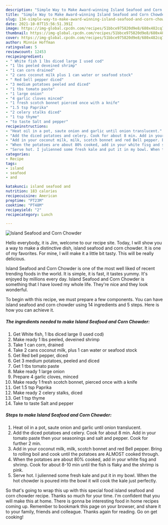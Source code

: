 ```yaml
---
description: "Simple Way to Make Award-winning Island Seafood and Corn Chowder"
title: "Simple Way to Make Award-winning Island Seafood and Corn Chowder"
slug: 134-simple-way-to-make-award-winning-island-seafood-and-corn-chowder
date: 2021-10-07T15:56:51.391Z
image: https://img-global.cpcdn.com/recipes/51bbce975820d9e8/680x482cq70/island-seafood-and-corn-chowder-recipe-main-photo.jpg
thumbnail: https://img-global.cpcdn.com/recipes/51bbce975820d9e8/680x482cq70/island-seafood-and-corn-chowder-recipe-main-photo.jpg
cover: https://img-global.cpcdn.com/recipes/51bbce975820d9e8/680x482cq70/island-seafood-and-corn-chowder-recipe-main-photo.jpg
author: Minnie Hoffman
ratingvalue: 5
reviewcount: 12453
recipeingredient:
- " White fish 1 lbs diced large I used cod"
- "1 lbs peeled deveined shrimp"
- "1 can corn drained"
- "2 cans coconut milk plus 1 can water or seafood stock"
- " Red bell pepper diced"
- "3 medium potatoes peeled and diced"
- "1 tbs tomato paste"
- "1 large onion"
- "4 garlic cloves minced"
- "1 fresh scotch bonnet pierced once with a knife"
- "1.5 tsp Paprika"
- "2 celery stalks diced"
- "1 tsp thyme"
- "to taste Salt and pepper"
recipeinstructions:
- "Heat oil in a pot, saute onion and garlic until onion translucent."
- "Add the diced potatoes and celery. Cook for about 8 min. Add in your tomato paste then your seasonings and salt and pepper. Cook for further 2 min."
- "Add in your coconut milk, milk, scotch bonnet and red Bell pepper. Bring to rolling boil and cook until the potatoes are ALMOST cooked through."
- "When the potatoes are about 80% cooked, add in your white fisg and shrimp. Cook for about 8-10 min until the fish is flaky and the shrimp is pink."
- "Serve hot. I julienned some fresh kale and put it in my bowl. When the hot chowder is poured into the bowl it will cook the kale just perfectly."
categories:
- Recipe
tags:
- island
- seafood
- and

katakunci: island seafood and 
nutrition: 183 calories
recipecuisine: American
preptime: "PT23M"
cooktime: "PT48M"
recipeyield: "2"
recipecategory: Lunch

---
```



![Island Seafood and Corn Chowder](https://img-global.cpcdn.com/recipes/51bbce975820d9e8/680x482cq70/island-seafood-and-corn-chowder-recipe-main-photo.jpg)

Hello everybody, it is Jim, welcome to our recipe site. Today, I will show you a way to make a distinctive dish, island seafood and corn chowder. It is one of my favorites. For mine, I will make it a little bit tasty. This will be really delicious.



Island Seafood and Corn Chowder is one of the most well liked of recent trending foods in the world. It is simple, it is fast, it tastes yummy. It's enjoyed by millions every day. Island Seafood and Corn Chowder is something that I have loved my whole life. They're nice and they look wonderful.


To begin with this recipe, we must prepare a few components. You can have island seafood and corn chowder using 14 ingredients and 5 steps. Here is how you can achieve it.

<!--inarticleads1-->

##### The ingredients needed to make Island Seafood and Corn Chowder:

1. Get  White fish, 1 lbs diced large (I used cod)
1. Make ready 1 lbs peeled, deveined shrimp
1. Take 1 can corn, drained
1. Take 2 cans coconut milk, plus 1 can water or seafood stock
1. Get  Red bell pepper, diced
1. Get 3 medium potatoes, peeled and diced
1. Get 1 tbs tomato paste
1. Make ready 1 large onion
1. Prepare 4 garlic cloves, minced
1. Make ready 1 fresh scotch bonnet, pierced once with a knife
1. Get 1.5 tsp Paprika
1. Make ready 2 celery stalks, diced
1. Get 1 tsp thyme
1. Take to taste Salt and pepper




<!--inarticleads2-->

##### Steps to make Island Seafood and Corn Chowder:

1. Heat oil in a pot, saute onion and garlic until onion translucent.
1. Add the diced potatoes and celery. Cook for about 8 min. Add in your tomato paste then your seasonings and salt and pepper. Cook for further 2 min.
1. Add in your coconut milk, milk, scotch bonnet and red Bell pepper. Bring to rolling boil and cook until the potatoes are ALMOST cooked through.
1. When the potatoes are about 80% cooked, add in your white fisg and shrimp. Cook for about 8-10 min until the fish is flaky and the shrimp is pink.
1. Serve hot. I julienned some fresh kale and put it in my bowl. When the hot chowder is poured into the bowl it will cook the kale just perfectly.




So that's going to wrap this up with this special food island seafood and corn chowder recipe. Thanks so much for your time. I'm confident that you will make this at home. There is gonna be interesting food in home recipes coming up. Remember to bookmark this page on your browser, and share it to your family, friends and colleague. Thanks again for reading. Go on get cooking!
